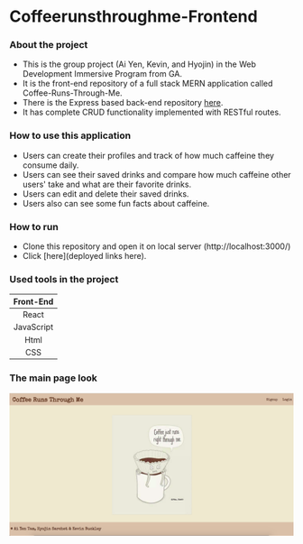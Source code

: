 # Coffeerunsthroughme-Frontend

### About the project

* This is the group project (Ai Yen, Kevin, and Hyojin) in the Web Development Immersive Program from GA.
* It is the front-end repository of a full stack MERN application called
  Coffee-Runs-Through-Me.
* There is the Express based back-end repository [here](https://github.com/KBuck2018/coffeerunsthroughme-backend).
* It has complete CRUD functionality implemented with RESTful routes.

### How to use this application

* Users can create their profiles and track of how much caffeine they consume daily.
* Users can see their saved drinks and compare how much caffeine other users' take and what are their favorite drinks.
* Users can edit and delete their saved drinks.
* Users also can see some fun facts about caffeine.

### How to run

* Clone this repository and open it on local server
  (http://localhost:3000/)
* Click [here](deployed links here).

### Used tools in the project

| Front-End  |
| :--------: |
|   React    |
| JavaScript |
|    Html    |
|    CSS     |

### The main page look

![main](./planning/App-main.png)
